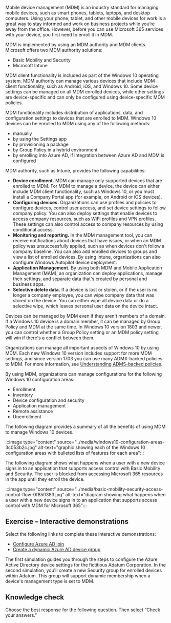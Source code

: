 Mobile device management (MDM) is an industry standard for managing mobile devices, such as smart phones, tablets, laptops, and desktop computers. Using your phone, tablet, and other mobile devices for work is a great way to stay informed and work on business projects while you’re away from the office. However, before you can use Microsoft 365 services with your device, you first need to enroll it in MDM.

MDM is implemented by using an MDM authority and MDM clients. Microsoft offers two MDM authority solutions:

 -  Basic Mobility and Security
 -  Microsoft Intune

MDM client functionality is included as part of the Windows 10 operating system. MDM authority can manage various devices that include MDM client functionality, such as Android, iOS, and Windows 10. Some device settings can be managed on all MDM enrolled devices, while other settings are device-specific and can only be configured using device-specific MDM policies.

MDM functionality includes distribution of applications, data, and configuration settings to devices that are enrolled to MDM. Windows 10 devices can be enrolled to MDM using any of the following methods:

 -  manually
 -  by using the Settings app
 -  by provisioning a package
 -  by Group Policy in a hybrid environment
 -  by enrolling into Azure AD, if integration between Azure AD and MDM is configured

MDM authority, such as Intune, provides the following capabilities:<br>

 -  **Device enrollment.** MDM can manage only supported devices that are enrolled to MDM. For MDM to manage a device, the device can either include MDM client functionality, such as Windows 10, or you must install a Company Portal app (for example, on Android or iOS devices).
 -  **Configuring devices.** Organizations can use profiles and policies to configure devices, control user access, and set device settings to follow company policy. You can also deploy settings that enable devices to access company resources, such as WiFi profiles and VPN profiles. These settings can also control access to company resources by using conditional access.
 -  **Monitoring and reporting.** In the MDM management tool, you can receive notifications about devices that have issues, or when an MDM policy was unsuccessfully applied, such as when devices don't follow a company baseline. You can also add enrolled devices to groups and view a list of enrolled devices. By using Intune, organizations can also configure Windows Autopilot device deployment.
 -  **Application Management.** By using both MDM and Mobile Application Management (MAM), an organization can deploy applications, manage their settings, and separate data that's created by personal and business apps.
 -  **Selective delete data.** If a device is lost or stolen, or if the user is no longer a company employee, you can wipe company data that was stored on the device. You can either wipe all device data or do a selective wipe, which leaves personal user data on the device intact.

Devices can be managed by MDM even if they aren't members of a domain. If a Windows 10 device is a domain member, it can be managed by Group Policy and MDM at the same time. In Windows 10 version 1803 and newer, you can control whether a Group Policy setting or an MDM policy setting will win if there's a conflict between them.

Organizations can manage all important aspects of Windows 10 by using MDM. Each new Windows 10 version includes support for more MDM settings, and since version 1703 you can use many ADMX-backed policies to MDM. For more information, see [Understanding ADMS-backed policies](/windows/client-management/mdm/understanding-admx-backed-policies?azure-portal=true).

By using MDM, organizations can manage configurations for the following Windows 10 configuration areas:

 -  Enrollment
 -  Inventory
 -  Device configuration and security
 -  Application management
 -  Remote assistance
 -  Unenrollment

The following diagram provides a summary of all the benefits of using MDM to manage Windows 10 devices.

:::image type="content" source="../media/windows10-configuration-areas-3c053b2c.jpg" alt-text="graphic showing each of the Windows 10 configuration areas with bulleted lists of features for each area":::


The following diagram shows what happens when a user with a new device signs in to an application that supports access control with Basic Mobility and Security. The user is blocked from accessing Microsoft 365 resources in the app until they enroll the device.

:::image type="content" source="../media/basic-mobility-security-access-control-flow-0f850383.jpg" alt-text="diagram showing what happens when a user with a new device signs in to an application that supports access control with MDM for Microsoft 365":::


## **Exercise – Interactive demonstrations**

Select the following links to complete these interactive demonstrations:

 -  [Configure Azure AD join](https://edxinteractivepage.blob.core.windows.net/edxpages/MS-101/M11-L10-E2-T2/index.html?azure-portal=true)
 -  [Create a dynamic Azure AD device group](https://edxinteractivepage.blob.core.windows.net/edxpages/MS-101/M11-L10-E2-T3/index.html?azure-portal=true)

The first simulation guides you through the steps to configure the Azure Active Directory device settings for the fictitious Adatum Corporation. In the second simulation, you'll create a new Security group for enrolled devices within Adatum. This group will support dynamic membership when a device's management type is set to MDM.

## Knowledge check

Choose the best response for the following question. Then select “Check your answers.”